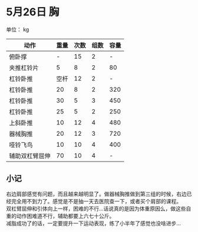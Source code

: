 # 5月26日 胸
单位： kg  

| 动作 | 重量 | 次数 | 组数 | 容量 |
| ----- | ----- | ----- | ----- | ----- |
| 俯卧撑 | - | 15 | 2 | - |
| 夹推杠铃片 | 5 | 8 | 2 | 80 |
| 杠铃卧推 | 空杆 | 12 | 2 | - |
| 杠铃卧推 | 20 | 8 | 2 | 320 |
| 杠铃卧推 | 30 | 5 | 3 | 450 |
| 杠铃卧推 | 25 | 5 | 2 | 250 |
| 上斜卧推 | 10 | 12 | 4 | 480 |
| 器械胸推 | 20 | 12 | 3 | 720 |
| 哑铃飞鸟 | 10 | 10 | 4 | 400 |
| 辅助双杠臂屈伸 | 70 | 10 | 4 | - |

## 小记
右边肩部感觉有问题，而且越来越明显了。做器械胸推做到第三组的时候，右边已经完全用不到力了。感觉是不是抽一天去医院查一下，或者买个肩部的课程。  
双杠臂屈伸和引体向上一样，困难的不行...话说真的是因为体重原因么，做这些自重的动作困难道不行，辅助都要上六七十公斤。  
减脂成功了的话，一定要提升一下运动表现，练了小半年了感觉也没啥进步...
